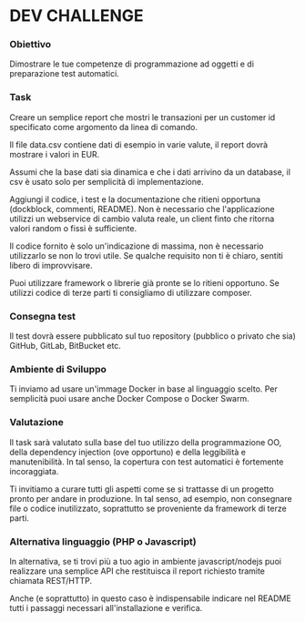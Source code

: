 DEV CHALLENGE
===============================

### Obiettivo

Dimostrare le tue competenze di programmazione ad oggetti e di preparazione
test automatici.

### Task

Creare un semplice report che mostri le transazioni per un customer id
specificato come argomento da linea di comando.

Il file data.csv contiene dati di esempio in varie valute, il report dovrà
mostrare i valori in EUR.

Assumi che la base dati sia dinamica e che i dati arrivino da un database, il
csv è usato solo per semplicità di implementazione.

Aggiungi il codice, i test e la documentazione che ritieni opportuna
(dockblock, commenti, README).  Non è necessario che l'applicazione utilizzi un
webservice di cambio valuta reale, un client finto che ritorna valori random o
fissi è sufficiente.

Il codice fornito è solo un'indicazione di massima, non è necessario
utilizzarlo se non lo trovi utile. Se qualche requisito non ti è chiaro,
sentiti libero di improvvisare.

Puoi utilizzare framework o librerie già pronte se lo ritieni opportuno. Se
utilizzi codice di terze parti ti consigliamo di utilizzare composer.

### Consegna test

Il test dovrà essere pubblicato sul tuo repository (pubblico o privato che sia) 
GitHub, GitLab, BitBucket etc. 

### Ambiente di Sviluppo

Ti inviamo ad usare un'immage Docker in base al linguaggio scelto. Per semplicità
puoi usare anche Docker Compose o Docker Swarm.

### Valutazione

Il task sarà valutato sulla base del tuo utilizzo della programmazione OO,
della dependency injection (ove opportuno) e della leggibilità e manutenibilità.
In tal senso, la copertura con test automatici è fortemente incoraggiata.

Ti invitiamo a curare tutti gli aspetti come se si trattasse di un progetto
pronto per andare in produzione. In tal senso, ad esempio, non consegnare file
o codice inutilizzato, soprattutto se proveniente da framework di terze parti. 

### Alternativa linguaggio (PHP o Javascript)

In alternativa, se ti trovi più a tuo agio in ambiente javascript/nodejs puoi 
realizzare una semplice API che restituisca il report richiesto tramite chiamata 
REST/HTTP. 

Anche (e soprattutto) in questo caso è indispensabile indicare nel README tutti i 
passaggi necessari all'installazione e verifica.
